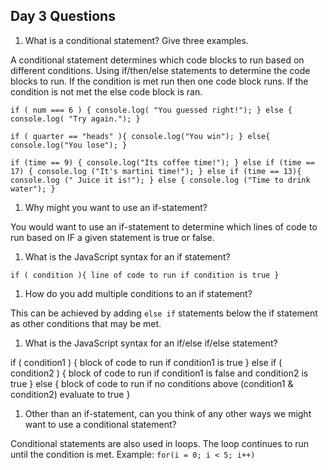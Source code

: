 ## Day 3 Questions

1. What is a conditional statement? Give three examples.

  A conditional statement determines which code blocks to run based on different conditions. Using if/then/else statements to determine the code blocks to run. If the condition is met run then one code block runs. If the condition is not met the else code block is ran.

  `if ( num === 6 ) {
    console.log( "You guessed right!");
  } else {
    console.log( "Try again.");
  }`

  `if ( quarter == "heads" ){
      console.log("You win");
  } else{
    console.log("You lose");
  }`


  `if (time == 9) {
    console.log("Its coffee time!");
  } else if (time == 17) {
    console.log ("It's martini time!");
  } else if (time == 13){
    console.log (" Juice it is!");
  } else {
    console.log ("Time to drink water");
  }`

1. Why might you want to use an if-statement?

  You would want to use an if-statement to determine which lines of code to run based on IF a given statement is true or false.

1. What is the JavaScript syntax for an if statement?

  `if ( condition ){
    line of code to run if condition is true
  }`

1. How do you add multiple conditions to an if statement?

  This can be achieved by adding `else if` statements below the if statement as other conditions that may be met.

1. What is the JavaScript syntax for an if/else if/else statement?

  if ( condition1 ) {
    block of code to run if condition1 is true
  } else if ( condition2 ) {
    block of code to run if condition1 is false and condition2 is true
  } else {
    block of code to run if no conditions above (condition1 & condition2) evaluate to true
  }

1. Other than an if-statement, can you think of any other ways we might want to use a conditional statement?

  Conditional statements are also used in loops. The loop continues to run until the condition is met.
  Example:
  `for(i = 0; i < 5; i++)`
